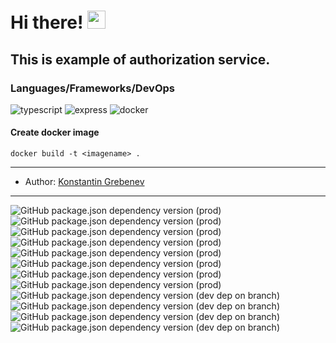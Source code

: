 # Hi there! <img src="https://media.giphy.com/media/hvRJCLFzcasrR4ia7z/giphy.gif" width="29px">
This is example of authorization service. 
---


### Languages/Frameworks/DevOps
![typescript](https://img.shields.io/badge/TypeScript-3178C6?style=for-the-badge&logo=typescript&logoColor=white)
![express](https://img.shields.io/badge/Express.js-000000?style=for-the-badge&logo=express&logoColor=white)
![docker](https://img.shields.io/badge/Docker-2CA5E0?style=for-the-badge&logo=docker&logoColor=white)



    
#### Create docker image
    docker build -t <imagename> .
---
- Author: [Konstantin Grebenev](https://wa.me/+79183304040)
---
![GitHub package.json dependency version (prod)](https://img.shields.io/github/package-json/dependency-version/grebenev/clothes-auth-public/typescript)
![GitHub package.json dependency version (prod)](https://img.shields.io/github/package-json/dependency-version/grebenev/clothes-auth-public/express)
![GitHub package.json dependency version (prod)](https://img.shields.io/github/package-json/dependency-version/grebenev/clothes-auth-public/mongoose)
![GitHub package.json dependency version (prod)](https://img.shields.io/github/package-json/dependency-version/grebenev/clothes-auth-public/@grebenev.com/common)
![GitHub package.json dependency version (prod)](https://img.shields.io/github/package-json/dependency-version/grebenev/clothes-auth-public/cookie-session)
![GitHub package.json dependency version (prod)](https://img.shields.io/github/package-json/dependency-version/grebenev/clothes-auth-public/express-async-errors)
![GitHub package.json dependency version (prod)](https://img.shields.io/github/package-json/dependency-version/grebenev/clothes-auth-public/express-validator)
![GitHub package.json dependency version (prod)](https://img.shields.io/github/package-json/dependency-version/grebenev/clothes-auth-public/jsonwebtoken)
![GitHub package.json dependency version (dev dep on branch)](https://img.shields.io/github/package-json/dependency-version/grebenev/clothes-auth-public/dev/jest)
![GitHub package.json dependency version (dev dep on branch)](https://img.shields.io/github/package-json/dependency-version/grebenev/clothes-auth-public/dev/ts-jest)
![GitHub package.json dependency version (dev dep on branch)](https://img.shields.io/github/package-json/dependency-version/grebenev/clothes-auth-public/dev/supertest)
![GitHub package.json dependency version (dev dep on branch)](https://img.shields.io/github/package-json/dependency-version/grebenev/clothes-auth-public/dev/mongodb-memory-server)
